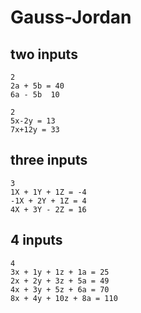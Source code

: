# Gauss-Jordan

## two inputs
```
2
2a + 5b = 40
6a - 5b  10
```
```
2
5x-2y = 13
7x+12y = 33
```
## three inputs
```
3
1X + 1Y + 1Z = -4 
-1X + 2Y + 1Z = 4
4X + 3Y - 2Z = 16
```
## 4 inputs
```
4
3x + 1y + 1z + 1a = 25
2x + 2y + 3z + 5a = 49
4x + 3y + 5z + 6a = 70
8x + 4y + 10z + 8a = 110
```
